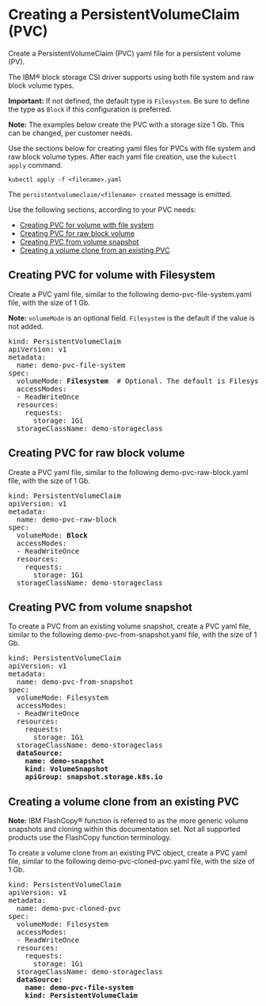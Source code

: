# Creating a PersistentVolumeClaim \(PVC\)

Create a PersistentVolumeClaim \(PVC\) yaml file for a persistent volume \(PV\).

The IBM® block storage CSI driver supports using both file system and raw block volume types.

**Important:** If not defined, the default type is `Filesystem`. Be sure to define the type as `Block` if this configuration is preferred.

**Note:** The examples below create the PVC with a storage size 1 Gb. This can be changed, per customer needs.

Use the sections below for creating yaml files for PVCs with file system and raw block volume types. After each yaml file creation, use the `kubectl apply` command.

```
kubectl apply -f <filename>.yaml
```

The `persistentvolumeclaim/<filename> created` message is emitted.

Use the following sections, according to your PVC needs:

- [Creating PVC for volume with file system](#PVC-fs)
- [Creating PVC for raw block volume](#Creating-PVC-for-raw-block-volume)
- [Creating PVC from volume snapshot](#Creating-PVC-from-volume-snapshot)
- [Creating a volume clone from an existing PVC](#Creating-a-volume-clone-from-an-existing-PVC)

## <a name=PVC-fs></a>Creating PVC for volume with Filesystem

Create a PVC yaml file, similar to the following demo-pvc-file-system.yaml file, with the size of 1 Gb.

**Note:** `volumeMode` is an optional field. `Filesystem` is the default if the value is not added.

<pre>
kind: PersistentVolumeClaim
apiVersion: v1
metadata:
  name: demo-pvc-file-system
spec:
  volumeMode: <b>Filesystem</b>  # Optional. The default is Filesystem.
  accessModes:
  - ReadWriteOnce
  resources:
    requests:
      storage: 1Gi
  storageClassName: demo-storageclass
</pre>

## Creating PVC for raw block volume

Create a PVC yaml file, similar to the following demo-pvc-raw-block.yaml file, with the size of 1 Gb.

<pre>
kind: PersistentVolumeClaim
apiVersion: v1
metadata:
  name: demo-pvc-raw-block
spec:
  volumeMode: <b>Block</b>
  accessModes:
  - ReadWriteOnce
  resources:
    requests:
      storage: 1Gi
  storageClassName: demo-storageclass
</pre>

## Creating PVC from volume snapshot

To create a PVC from an existing volume snapshot, create a PVC yaml file, similar to the following demo-pvc-from-snapshot.yaml file, with the size of 1 Gb.

<pre>
kind: PersistentVolumeClaim
apiVersion: v1
metadata:
  name: demo-pvc-from-snapshot
spec:
  volumeMode: Filesystem
  accessModes:
  - ReadWriteOnce
  resources:
    requests:
      storage: 1Gi
  storageClassName: demo-storageclass
  <b>dataSource:
    name: demo-snapshot
    kind: VolumeSnapshot
    apiGroup: snapshot.storage.k8s.io</b>
</pre>

## Creating a volume clone from an existing PVC

**Note:** IBM FlashCopy® function is referred to as the more generic volume snapshots and cloning within this documentation set. Not all supported products use the FlashCopy function terminology.

To create a volume clone from an existing PVC object, create a PVC yaml file, similar to the following demo-pvc-cloned-pvc.yaml file, with the size of 1 Gb.

<pre>
kind: PersistentVolumeClaim
apiVersion: v1
metadata:
  name: demo-pvc-cloned-pvc
spec:
  volumeMode: Filesystem
  accessModes:
  - ReadWriteOnce
  resources:
    requests:
      storage: 1Gi
  storageClassName: demo-storageclass
  <b>dataSource:
    name: demo-pvc-file-system
    kind: PersistentVolumeClaim</b>
</pre>

